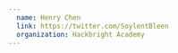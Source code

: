 ```yaml
---
  name: Henry Chen
  link: https://twitter.com/SoylentBleen
  organization: Hackbright Academy
---
```

